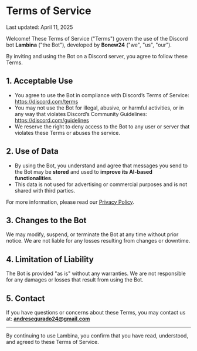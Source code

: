 # Terms of Service

Last updated: April 11, 2025

Welcome! These Terms of Service ("Terms") govern the use of the Discord bot **Lambina** ("the Bot"), developed by **Bonew24** ("we", "us", "our").

By inviting and using the Bot on a Discord server, you agree to follow these Terms.

## 1. Acceptable Use

- You agree to use the Bot in compliance with Discord’s Terms of Service: https://discord.com/terms
- You may not use the Bot for illegal, abusive, or harmful activities, or in any way that violates Discord’s Community Guidelines: https://discord.com/guidelines
- We reserve the right to deny access to the Bot to any user or server that violates these Terms or abuses the service.

## 2. Use of Data

- By using the Bot, you understand and agree that messages you send to the Bot may be **stored** and used to **improve its AI-based functionalities**.
- This data is not used for advertising or commercial purposes and is not shared with third parties.

For more information, please read our [Privacy Policy](https://your-link-to-privacy-policy).

## 3. Changes to the Bot

We may modify, suspend, or terminate the Bot at any time without prior notice. We are not liable for any losses resulting from changes or downtime.

## 4. Limitation of Liability

The Bot is provided "as is" without any warranties. We are not responsible for any damages or losses that result from using the Bot.

## 5. Contact

If you have questions or concerns about these Terms, you may contact us at: **andresegurado24@gmail.com**

---

By continuing to use Lambina, you confirm that you have read, understood, and agreed to these Terms of Service.

